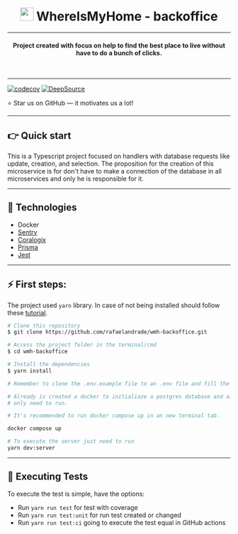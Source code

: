 
<h1 align="center"> <img src="https://w7.pngwing.com/pngs/307/624/png-transparent-computer-icons-house-home-icon-angle-text-logo.png" width="30">
 WhereIsMyHome - backoffice </h1>

 ----

 <h4 align="center"> Project created with focus on help to find the best place to live without have to do a bunch of clicks. </h4>

<br>


-----------
[![codecov](https://codecov.io/gh/rafaelandrade/wmh-backoffice/branch/main/graph/badge.svg?token=FTLUEOROMP)](https://codecov.io/gh/rafaelandrade/wmh-backoffice)
[![DeepSource](https://deepsource.io/gh/rafaelandrade/wmh-backoffice.svg/?label=active+issues&show_trend=true&token=yis2PC5vrWaO-wtAh9c5pGlI)](https://deepsource.io/gh/rafaelandrade/wmh-backoffice/?ref=repository-badge)

<p>⭐ Star us on GitHub — it motivates us a lot!</p>

----

<h2> 👉 Quick start </h2>

This is a Typescript project focused on handlers with database requests like update, creation, and selection. The proposition for the creation of this microservice is for don't have to make a connection of the database in all microservices and only he is responsible for it. 

----

<h2> 🔌 Technologies </h2>

- Docker
- [Sentry](https://docs.sentry.io/)
- [Coralogix](https://coralogix.com/integrations/coralogix-python-integration/)
- [Prisma](https://www.prisma.io/docs/concepts/overview/what-is-prisma)
- [Jest](https://jestjs.io/docs/getting-started)

----

<h2> ⚡️ First steps: </h2>

The project used `yarn` library. In case of not being installed should follow these [tutorial](https://classic.yarnpkg.com/lang/en/docs/install/#mac-stable). 


```bash
# Clone this repository
$ git clone https://github.com/rafaelandrade/wmh-backoffice.git

# Access the project folder in the terminal/cmd
$ cd wmh-backoffice

# Install the dependencies
$ yarn install

# Remember to clone the .env.example file to an .env file and fill the file.

# Already is created a docker to initialiaze a postgres database and already have some data
# only need to run.

# It's recommended to run docker compose up in an new terminal tab.

docker compose up

# To execute the server just need to run
yarn dev:server
```

---

## 🧚 Executing Tests

To execute the test is simple, have the options:

- Run `yarn run test` for test with coverage
- Run `yarn run test:unit` for run test created or changed
- Run `yarn run test:ci` going to execute the test equal in GitHub actions